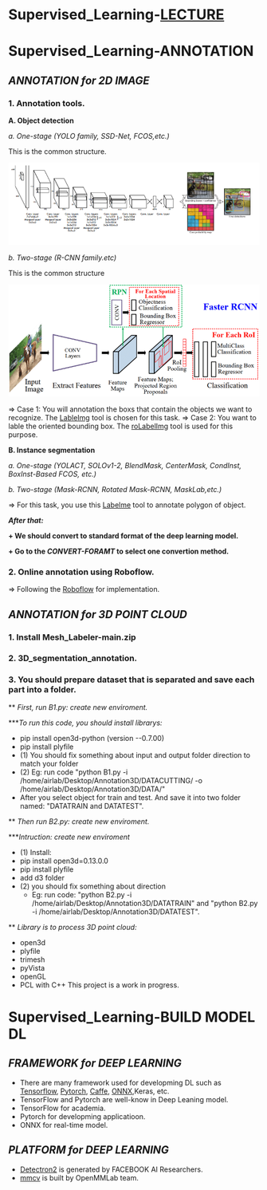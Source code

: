 # Supervised_Learning-[LECTURE](https://cs.nyu.edu/~yann/talks/lecun-ranzato-icml2013.pdf)

# Supervised_Learning-ANNOTATION

## _ANNOTATION for 2D IMAGE_
### 1. Annotation tools. 

**A. Object detection**

*a. One-stage (YOLO family, SSD-Net, FCOS,etc.)*

This is the common structure.

![pic1](https://github.com/AIALab-TeamAI/Supervised_Learning/blob/main/src_img/single_stage_object_detection.png)

*b. Two-stage (R-CNN family.etc)*

This is the common structure

![pic2](https://github.com/AIALab-TeamAI/Supervised_Learning/blob/main/src_img/two_single_object_detection.png) 

=> Case 1: You will annotation the boxs that contain the objects we want to recognize. The [LableImg](https://github.com/heartexlabs/labelImg) tool is chosen for this task.
=> Case 2: You want to lable the oriented bounding box. The [roLabelImg](https://github.com/cgvict/roLabelImg) tool is used for this purpose.

**B. Instance segmentation**

*a. One-stage (YOLACT, SOLOv1-2, BlendMask, CenterMask, CondInst, BoxInst-Based FCOS, etc.)*

*b. Two-stage (Mask-RCNN, Rotated Mask-RCNN, MaskLab,etc.)*

=> For this task, you use this [Labelme](https://github.com/zhong110020/labelme) tool to annotate polygon of object.

**_After that:_**

**+ We should convert to standard format of the deep learning model.**

**+ Go to the _CONVERT-FORAMT_ to select one convertion method.**

### 2. Online annotation using Roboflow.

=> Following the [Roboflow](https://docs.roboflow.com/) for implementation.


## _ANNOTATION for 3D POINT CLOUD_

### 1. Install Mesh_Labeler-main.zip

### 2. 3D_segmentation_annotation.

### 3. You should prepare dataset that is separated and save each part into a folder.

** _First, run B1.py: create new enviroment._

***_To run this code, you should install librarys:_

- pip install open3d-python (version --0.7.00)
- pip install plyfile
- (1) You should fix something about  input and output folder direction to match your folder
- (2) Eg: run code "python B1.py -i /home/airlab/Desktop/Annotation3D/DATACUTTING/ -o /home/airlab/Desktop/Annotation3D/DATA/"
- After you select object for train and test. And save it into two folder named: "DATATRAIN and DATATEST".

** _Then run B2.py: create new enviroment._

***_Intruction: create new enviroment_ 

- (1) Install: 
 -  pip install open3d=0.13.0.0
 -  pip install plyfile
 -  add d3 folder
- (2) you should fix something about direction
    * Eg: run code: "python B2.py -i /home/airlab/Desktop/Annotation3D/DATATRAIN" and "python B2.py -i /home/airlab/Desktop/Annotation3D/DATATEST".
    
** _Library is to process 3D point cloud:_

- open3d
- plyfile
- trimesh
- pyVista
- openGL
- PCL with C++
This project is a work in progress.

# Supervised_Learning-BUILD MODEL DL

## _FRAMEWORK for DEEP LEARNING_

- There are many framework used for developming DL such as [Tensorflow](https://www.tensorflow.org/tutorials/quickstart/beginner), [Pytorch](https://pytorch.org/tutorials/beginner/pytorch_with_examples.html), [Caffe](https://recodeminds.com/blog/a-beginners-guide-to-caffe-for-deep-learning/), [ONNX](https://onnx.ai/),Keras, etc.
- TensorFlow and Pytorch are well-know in Deep Leaning model.
- TensorFlow for academia.
- Pytorch for developming applicatioon.
- ONNX for real-time model.   

## _PLATFORM for DEEP LEARNING_

- [Detectron2](https://detectron2.readthedocs.io/en/latest/tutorials/index.html) is generated by FACEBOOK AI Researchers.
- [mmcv](https://github.com/open-mmlab/mmcv) is built by OpenMMLab team.  

